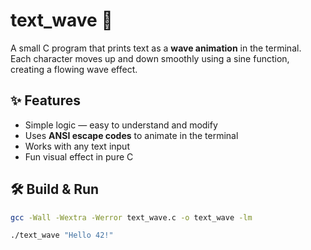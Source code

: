 # text_wave 🌊

A small C program that prints text as a **wave animation** in the terminal.  
Each character moves up and down smoothly using a sine function, creating a flowing wave effect.

## ✨ Features
- Simple logic — easy to understand and modify
- Uses **ANSI escape codes** to animate in the terminal
- Works with any text input
- Fun visual effect in pure C

## 🛠 Build & Run
```bash
gcc -Wall -Wextra -Werror text_wave.c -o text_wave -lm

./text_wave "Hello 42!"
